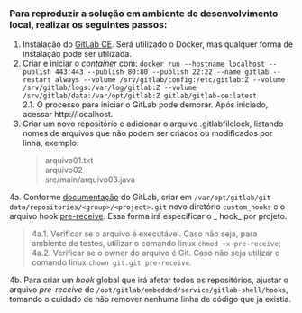 ### Para reproduzir a solução em ambiente de desenvolvimento local, realizar os seguintes passos:
1. Instalação do [GitLab CE](https://about.gitlab.com/installation/). Será utilizado o Docker, mas qualquer forma de instalação pode ser utilizada.
2. Criar e iniciar o _container_  com:
`docker run --hostname localhost --publish 443:443 --publish 80:80 --publish 22:22 --name gitlab --restart always --volume /srv/gitlab/config:/etc/gitlab:Z --volume /srv/gitlab/logs:/var/log/gitlab:Z --volume /srv/gitlab/data:/var/opt/gitlab:Z gitlab/gitlab-ce:latest`  
    2.1. O processo para iniciar o GitLab pode demorar. Após iniciado, acessar http://localhost.
3. Criar um novo repositório e adicionar o arquivo .gitlabfilelock, listando nomes de arquivos que não podem ser criados ou modificados por linha, exemplo:
    > arquivo01.txt  
    > arquivo02  
    > src/main/arquivo03.java  
    
4a. Conforme [documentação](https://docs.gitlab.com/ee/administration/custom_hooks.html) do GitLab, criar em `/var/opt/gitlab/git-data/repositories/<group>/<project>.git` novo diretório `custom_hooks` e o arquivo hook [pre-receive](pre-receive). Essa forma irá especificar o _ hook_ por projeto.
> 4a.1. Verificar se o arquivo é executável. Caso não seja, para ambiente de testes, utilizar o comando linux `chmod +x pre-receive`;
> 4a.2. Verificar se o owner do arquivo é Git. Caso não seja utilizar o comando linux `chown git.git pre-receive`.  

4b. Para criar um _hook_ global que irá afetar todos os repositórios, ajustar o arquivo _pre-receive_ de `/opt/gitlab/embedded/service/gitlab-shell/hooks`, tomando o cuidado de não remover nenhuma linha de código que já existia.
